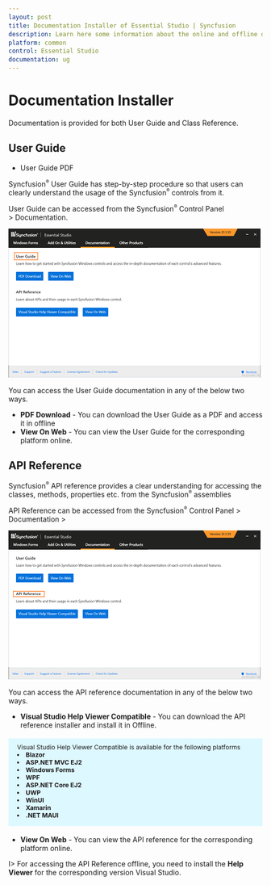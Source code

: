 ```yaml
---
layout: post
title: Documentation Installer of Essential Studio | Syncfusion
description: Learn here some information about the online and offline documentation Installer of Syncfusion Essential Studio and more details.
platform: common
control: Essential Studio
documentation: ug
---
```


# Documentation Installer  

Documentation is provided for both User Guide and Class Reference.


## User Guide

* User Guide PDF

Syncfusion<sup style="font-size:70%">&reg;</sup> User Guide has step-by-step procedure so that users can clearly understand the usage of the Syncfusion<sup style="font-size:70%">&reg;</sup> controls from it. 

 User Guide can be accessed from the Syncfusion<sup style="font-size:70%">&reg;</sup> Control Panel > Documentation.

![User Guide](Documentation-Setup_images/User-Guide_img1.png)


You can access the User Guide documentation in any of the below two ways.

* **PDF Download**  - You can download the User Guide as a PDF and access it in offline
* **View On Web** - You can view the User Guide for the corresponding platform online.

## API Reference

Syncfusion<sup style="font-size:70%">&reg;</sup> API reference provides a clear understanding for accessing the classes, methods, properties etc. from the Syncfusion<sup style="font-size:70%">&reg;</sup> assemblies

API Reference can be accessed from the Syncfusion<sup style="font-size:70%">&reg;</sup> Control Panel > Documentation >

![API Reference](Documentation-Setup_images/Class-Reference_img1.png)


You can access the API reference documentation in any of the below two ways.

* **Visual Studio Help Viewer Compatible** - You can download the API reference installer and install it in Offline.
<style>
#license {
    font-size: .88em!important;
margin-top: 1.5em;     margin-bottom: 1.5em;
    background-color: #def8ff;
    padding: 10px 17px 14px;
}
</style>

<div id="license">
Visual Studio Help Viewer Compatible is available for the following platforms
	  <li><b>Blazor</b> </li>
	  <li><b>ASP.NET MVC EJ2</b> </li>
	  <li><b>Windows Forms</b> </li>
	  <li><b>WPF</b> </li>
	  <li><b>ASP.NET Core EJ2</b> </li>
	  <li><b>UWP</b> </li>
	  <li><b>WinUI</b> </li>
	  <li><b>Xamarin</b> </li>	  
	  <li><b>.NET MAUI</b> </li>
</div>

* **View On Web**  - You can view the API reference for the corresponding platform online.

I> For accessing the API Reference offline, you need to install the **Help Viewer** for the corresponding version Visual Studio.